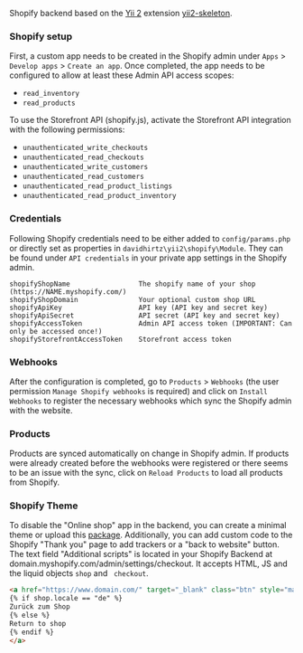 Shopify backend based on the [Yii 2](http://www.yiiframework.com/) extension [yii2-skeleton](https://github.com/davidhirtz/yii2-skeleton/).

### Shopify setup

First, a custom app needs to be created in the Shopify admin under `Apps` > `Develop apps` > `Create an app`. Once
completed, the app needs to be configured to allow at least these Admin API access scopes:

- `read_inventory`
- `read_products`

To use the Storefront API (shopify.js), activate the Storefront API integration with the following permissions:

- `unauthenticated_write_checkouts`
- `unauthenticated_read_checkouts`
- `unauthenticated_write_customers`
- `unauthenticated_read_customers`
- `unauthenticated_read_product_listings`
- `unauthenticated_read_product_inventory`

### Credentials

Following Shopify credentials need to be either added to `config/params.php` or directly set as properties in
`davidhirtz\yii2\shopify\Module`. They can be found under `API credentials` in your private app settings in the Shopify
admin.

    shopifyShopName                 The shopify name of your shop (https://NAME.myshopify.com/)
    shopifyShopDomain               Your optional custom shop URL
    shopifyApiKey                   API key (API key and secret key)
    shopifyApiSecret                API secret (API key and secret key)
    shopifyAccessToken              Admin API access token (IMPORTANT: Can only be accessed once!)
    shopifyStorefrontAccessToken    Storefront access token

### Webhooks

After the configuration is completed, go to `Products` > `Webhooks` (the user permission `Manage Shopify webhooks` is
required) and click on `Install Webhooks` to register the necessary webhooks which sync the Shopify admin with the website.

### Products

Products are synced automatically on change in Shopify admin. If products were already created before the webhooks were
registered or there seems to be an issue with the sync, click on `Reload Products` to load all products from Shopify.

### Shopify Theme

To disable the "Online shop" app in the backend, you can create a minimal theme or upload this [package](https://github.com/instantcommerce/shopify-headless-theme). Additionally, you can add custom code to the Shopify "Thank you" page to add trackers or a "back to website" button. The text field "Additional scripts" is located in your Shopify Backend at domain.myshopify.com/admin/settings/checkout. It accepts HTML, JS and the liquid objects `shop` and ` checkout`.

```html
<a href="https://www.domain.com/" target="_blank" class="btn" style="margin-top:30px">
{% if shop.locale == "de" %}
Zurück zum Shop
{% else %}
Return to shop
{% endif %}
</a>
```
